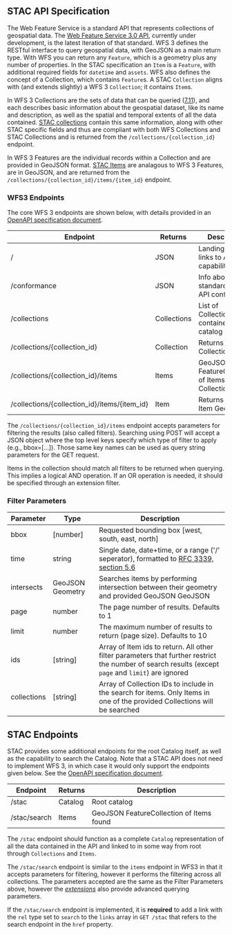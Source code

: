 ## STAC API Specification

The Web Feature Service is a standard API that represents collections of geospatial data. The [Web Feature Service 3.0 API](https://github.com/opengeospatial/WFS_FES), currently under development, is the latest iteration of that standard. WFS 3 defines the RESTful interface to query geospatial data, with GeoJSON as a main return type. With WFS you can return any `Feature`, which is a geometry plus any number of properties. In the STAC specification an `Item` is a `Feature`, with additional required fields for `datetime` and `assets`. WFS also defines the concept of a Collection, which contains `Feature`s. A STAC `Collection` aligns with (and extends slightly) a WFS 3 `Collection`; it contains `Item`s.

In WFS 3 Collections are the sets of data that can be queried ([7.11](https://rawgit.com/opengeospatial/WFS_FES/master/docs/17-069.html#_feature_collections_metadata)), and each describes basic information about the geospatial dataset, like its name and description, as well as the spatial and temporal extents of all the data contained. [STAC collections](../collections-spec/README.md) contain this same information, along with other STAC specific fields and thus are compliant with both WFS Collections and STAC Collections and is returned from the `/collections/{collection_id}` endpoint.

In WFS 3 Features are the individual records within a Collection and are provided in GeoJSON format. [STAC Items](../item-spec/README.md) are analagous to WFS 3 Features, are in GeoJSON, and are returned from the `/collections/{collection_id}/items/{item_id}` endpoint.

### WFS3 Endpoints

The core WFS 3 endpoints are shown below, with details provided in an [OpenAPI specification document](definitions/WFS3.yaml).

| Endpoint      | Returns          | Description        |
| ------------ | ------------- | ---------------------- |
| / | JSON        | Landing page, links to API capabilities |
| /conformance | JSON | Info about standards the API conforms to       |
| /collections | Collections | List of Collections contained in the catalog |
| /collections/{collection_id} | Collection | Returns single Collection JSON |
| /collections/{collection_id}/items | Items | GeoJSON FeatureCollection of Items in Collection |
| /collections/{collection_id}/items/{item_id} | Item | Returns single Item GeoJSON |

The `/collections/{collection_id}/items` endpoint accepts parameters for filtering the results (also called filters). Searching using POST will accept a JSON object where the top level keys specify which type of filter to apply (e.g., bbox=[...]). Those same key names can be used as query string parameters for the GET request. 

Items in the collection should match all filters to be returned when querying. This implies a logical AND operation. If an OR operation is needed, it should be specified through an extension filter.

### Filter Parameters

| Parameter      | Type          | Description        |
| ------------ | ------------- | ---------------------- |
| bbox | [number]       | Requested bounding box [west, south, east, north] |
| time | string | Single date, date+time, or a range ('/' seperator), formatted to [RFC 3339, section 5.6](https://tools.ietf.org/html/rfc3339#section-5.6) |
| intersects | GeoJSON Geometry | Searches items by performing intersection between their geometry and provided GeoJSON GeoJSON |
| page | number | The page number of results. Defaults to 1 |
| limit | number | The maximum number of results to return (page size). Defaults to 10 |
| ids | [string] | Array of Item ids to return. All other filter parameters that further restrict the number of search results (except `page` and `limit`) are ignored |
| collections | [string] | Array of Collection IDs to include in the search for items. Only Items in one of the provided Collections will be searched |

## STAC Endpoints

STAC provides some additional endpoints for the root Catalog itself, as well as the capability to search the Catalog. Note that a STAC API does not need to implement WFS 3, in which case it would only support the endpoints given below. See the [OpenAPI specification document](definitions/STAC-standalone.yaml).

| Endpoint      | Returns          | Description        |
| ------------ | ------------- | ---------------------- |
| /stac | Catalog        | Root catalog |
| /stac/search | Items | GeoJSON FeatureCollection of Items found |

The `/stac` endpoint should function as a complete `Catalog` representation of all the data contained in the API and linked to in some way from root through `Collections` and `Items`.

The `/stac/search` endpoint is similar to the `items` endpoint in WFS3 in that it accepts parameters for filtering, however it performs the filtering across all collections. The parameters accepted are the same as the Filter Parameters above, however the *[extensions](extensions/README.md)* also provide advanced querying parameters.

If the `/stac/search` endpoint is implemented, it is **required** to add a link with the `rel` type set to `search` to the `links` array in `GET /stac` that refers to the search endpoint in the `href` property.

